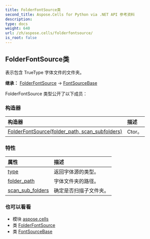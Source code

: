 ```yaml
---
title: FolderFontSource类
second_title: Aspose.Cells for Python via .NET API 参考资料
description:
type: docs
weight: 640
url: /zh/aspose.cells/folderfontsource/
is_root: false
---
```

## FolderFontSource类
表示包含 TrueType 字体文件的文件夹。



**继承：** [FolderFontSource](/cells/python-net/aspose.cells/folderfontsource) → 
[FontSourceBase](/cells/python-net/zh/aspose.cells/fontsourcebase)



FolderFontSource 类型公开了以下成员：

### 构造器
|构造器|描述|
| :- | :- |
| [FolderFontSource(folder_path, scan_subfolders)](/cells/python-net/zh/aspose.cells/folderfontsource/__init__/#str-bool) | Ctor。|


### 特性
|属性|描述|
| :- | :- |
| [type](/cells/python-net/zh/aspose.cells/folderfontsource/type) |返回字体源的类型。|
| [folder_path](/cells/python-net/zh/aspose.cells/folderfontsource/folder_path) |字体文件夹的路径。|
| [scan_sub_folders](/cells/python-net/zh/aspose.cells/folderfontsource/scan_sub_folders) |确定是否扫描子文件夹。|



### 也可以看看
* 模块 [aspose.cells](..)
* 类 [FolderFontSource](/cells/python-net/zh/aspose.cells/folderfontsource)
* 类 [FontSourceBase](/cells/python-net/zh/aspose.cells/fontsourcebase)
